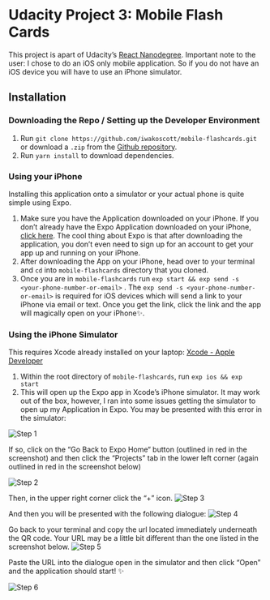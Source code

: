 # Udacity Project 3: Mobile Flash Cards

This project is apart of Udacity’s [React Nanodegree](https://www.udacity.com/course/react-nanodegree--nd019). Important note to the user: I chose to do an iOS only mobile application. So if you do not have an iOS device you will have to use an iPhone simulator.

## Installation

### Downloading the Repo / Setting up the Developer Environment

1.  Run `git clone https://github.com/iwakoscott/mobile-flashcards.git` or download a `.zip` from the [Github repository](https://github.com/iwakoscott/mobile-flashcards).
2.  Run `yarn install` to download dependencies.

### Using your iPhone

Installing this application onto a simulator or your actual phone is quite simple using Expo.

1.  Make sure you have the Application downloaded on your iPhone. If you don’t already have the Expo Application downloaded on your iPhone, [click here]([‎https://itunes.apple.com/app/apple-store/id982107779). The cool thing about Expo is that after downloading the application, you don’t even need to sign up for an account to get your app up and running on your iPhone.
2.  After downloading the App on your iPhone, head over to your terminal and `cd` into `mobile-flashcards` directory that you cloned.
3.  Once you are in `mobile-flashcards` run `exp start && exp send -s <your-phone-number-or-email>` . The `exp send -s <your-phone-number-or-email>` is required for iOS devices which will send a link to your iPhone via email or text. Once you get the link, click the link and the app will magically open on your iPhone✨.

### Using the iPhone Simulator

This requires Xcode already installed on your laptop: [Xcode - Apple Developer](https://developer.apple.com/xcode/)

1.  Within the root directory of `mobile-flashcards`, run `exp ios && exp start`
2.  This will open up the Expo app in Xcode’s iPhone simulator. It may work out of the box, however, I ran into some issues getting the simulator to open up my Application in Expo. You may be presented with this error in the simulator:

![Step 1](https://firebasestorage.googleapis.com/v0/b/github-battle-56499.appspot.com/o/Simulator%20Screen%20Shot%20-%20iPhone%207%20-%202018-07-02%20at%2019.21.26%20copy.png?alt=media&token=43baf2c6-21c3-43a4-82ce-4c10bf41b74a)

If so, click on the “Go Back to Expo Home“ button (outlined in red in the screenshot) and then
click the “Projects” tab in the lower left corner (again outlined in red in the screenshot below)

![Step 2](https://firebasestorage.googleapis.com/v0/b/github-battle-56499.appspot.com/o/Simulator%20Screen%20Shot%20-%20iPhone%207%20-%202018-07-02%20at%2019.39.01.png?alt=media&token=fa9d7ac5-d340-4a8e-b6fb-9e421d16b7fa)

Then, in the upper right corner click the “+” icon.
![Step 3](https://firebasestorage.googleapis.com/v0/b/github-battle-56499.appspot.com/o/Simulator%20Screen%20Shot%20-%20iPhone%207%20-%202018-07-02%20at%2019.42.40.png?alt=media&token=74a7da79-78b1-405a-8914-0819b4039997)

And then you will be presented with the following dialogue:
![Step 4](https://firebasestorage.googleapis.com/v0/b/github-battle-56499.appspot.com/o/Simulator%20Screen%20Shot%20-%20iPhone%207%20-%202018-07-02%20at%2019.44.14.png?alt=media&token=c589d1db-7cbf-49dc-92ae-a2029acbef51)

Go back to your terminal and copy the url located immediately underneath the QR code. Your URL may be a little bit different than the one listed in the screenshot below.
![Step 5](https://firebasestorage.googleapis.com/v0/b/github-battle-56499.appspot.com/o/Screen%20Shot%202018-07-02%20at%207.45.04%20PM.png?alt=media&token=fd65421c-7a75-4dff-9aa0-0a97e6d7a593)

Paste the URL into the dialogue open in the simulator and then click “Open” and the application should start! ✨

![Step 6](https://firebasestorage.googleapis.com/v0/b/github-battle-56499.appspot.com/o/Simulator%20Screen%20Shot%20-%20iPhone%207%20-%202018-07-02%20at%2019.47.15.png?alt=media&token=74c84a65-d155-406a-b110-bbdb6b69379e)
